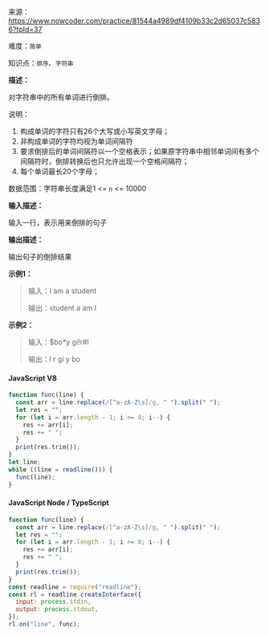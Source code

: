 来源：<https://www.nowcoder.com/practice/81544a4989df4109b33c2d65037c5836?tpId=37>

难度：`简单`

知识点：`排序`、`字符串`

**描述：**

对字符串中的所有单词进行倒排。

说明：

1. 构成单词的字符只有26个大写或小写英文字母；
2. 非构成单词的字符均视为单词间隔符
3. 要求倒排后的单词间隔符以一个空格表示；如果原字符串中相邻单词间有多个间隔符时，倒排转换后也只允许出现一个空格间隔符；
4. 每个单词最长20个字母；

数据范围：字符串长度满足1 <= `n` <= 10000

**输入描述：**

输入一行，表示用来倒排的句子

**输出描述：**

输出句子的倒排结果

**示例1：**

> 输入：I am a student
>
> 输出：student a am I

**示例2：**

> 输入：$bo*y gi!r#l
>
> 输出：l r gi y bo

<!-- tabs:start -->

#### **JavaScript V8**

```javascript
function func(line) {
  const arr = line.replace(/[^a-zA-Z\s]/g, " ").split(" ");
  let res = "";
  for (let i = arr.length - 1; i >= 0; i--) {
    res += arr[i];
    res += " ";
  }
  print(res.trim());
}
let line;
while ((line = readline())) {
  func(line);
}
```

#### **JavaScript Node / TypeScript**

```javascript
function func(line) {
  const arr = line.replace(/[^a-zA-Z\s]/g, " ").split(" ");
  let res = "";
  for (let i = arr.length - 1; i >= 0; i--) {
    res += arr[i];
    res += " ";
  }
  print(res.trim());
}
const readline = require("readline");
const rl = readline.createInterface({
  input: process.stdin,
  output: process.stdout,
});
rl.on("line", func);
```

<!-- tabs:end -->
